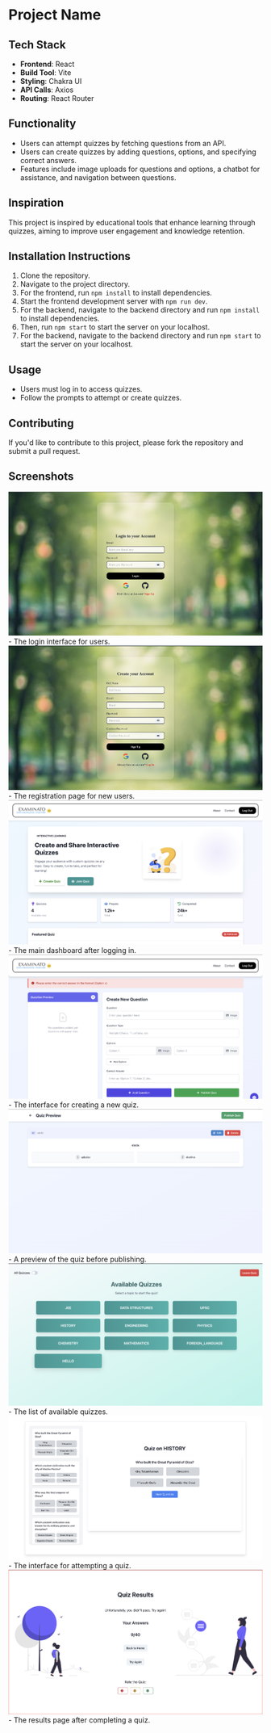 # Project Name

## Tech Stack
- **Frontend**: React
- **Build Tool**: Vite
- **Styling**: Chakra UI
- **API Calls**: Axios
- **Routing**: React Router

## Functionality
- Users can attempt quizzes by fetching questions from an API.
- Users can create quizzes by adding questions, options, and specifying correct answers.
- Features include image uploads for questions and options, a chatbot for assistance, and navigation between questions.

## Inspiration
This project is inspired by educational tools that enhance learning through quizzes, aiming to improve user engagement and knowledge retention.

## Installation Instructions
1. Clone the repository.
2. Navigate to the project directory.
3. For the frontend, run `npm install` to install dependencies.
4. Start the frontend development server with `npm run dev`.
5. For the backend, navigate to the backend directory and run `npm install` to install dependencies.
6. Then, run `npm start` to start the server on your localhost.
5. For the backend, navigate to the backend directory and run `npm start` to start the server on your localhost.

## Usage
- Users must log in to access quizzes.
- Follow the prompts to attempt or create quizzes.

## Contributing
If you'd like to contribute to this project, please fork the repository and submit a pull request.

## Screenshots
![Login Page](screenshots/loginpage.png) - The login interface for users.
![Sign Up Page](screenshots/signuppage.png) - The registration page for new users.
![Home Page](screenshots/home.png) - The main dashboard after logging in.
![Create Quiz](screenshots/createquiz.png) - The interface for creating a new quiz.
![Preview Quiz](screenshots/previewquiz.png) - A preview of the quiz before publishing.
![Quizzes](screenshots/quizzes.png) - The list of available quizzes.
![Quiz Attempt](screenshots/quizattempt.png) - The interface for attempting a quiz.
![Result Page](screenshots/resultpage.png) - The results page after completing a quiz.

